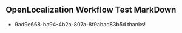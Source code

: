 ## OpenLocalization Workflow Test MarkDown
* 9ad9e668-ba94-4b2a-807a-8f9abad83b5d thanks!

<!--HONumber=Jul16_HO5-->


